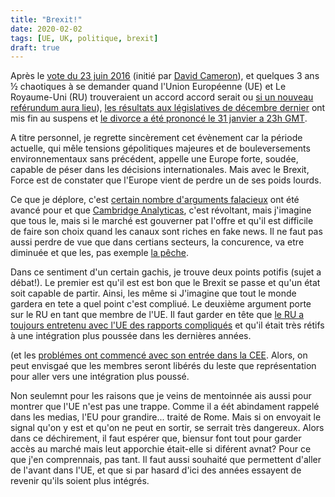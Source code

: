```yaml
---
title: "Brexit!"
date: 2020-02-02
tags: [UE, UK, politique, brexit]
draft: true
---
```



Après le [vote du 23 juin 2016](https://fr.wikipedia.org/wiki/R%C3%A9f%C3%A9rendum_sur_l%27appartenance_du_Royaume-Uni_%C3%A0_l%27Union_europ%C3%A9enne)
(initié par [David Cameron](https://www.la-croix.com/Monde/Europe/Brexit-David-Cameron-regrette-rien-2019-09-14-1201047531)), 
et quelques 3 ans &frac12; chaotiques à se demander quand l'Union Européenne (UE) et 
Le Royaume-Uni (RU) trouveraient un accord accord serait ou [si un nouveau reférundum aura lieu](https://ici.radio-canada.ca/nouvelle/1352491/brexit-manifestation-londres-demande-nouveau-referendum)), [les résultats aux législatives de décembre dernier](https://www.journaldemontreal.com/2019/12/12/elections-majorite-absolue-pour-boris-johnson) ont mis fin au suspens et [le divorce a été prononcé le 31 janvier a 23h GMT](https://www.lapresse.ca/international/europe/202002/01/01-5259170-la-presse-a-londres-le-brexit-et-apres.php).

A titre personnel, je regrette sincèrement cet évènement car la période
actuelle, qui mêle tensions gépolitiques majeures et de bouleversements
environnementaux sans précédent, appelle une Europe forte, soudée, capable de
péser dans les décisions internationales. Mais avec le Brexit, Force est de
constater que l'Europe vient de perdre un de ses poids lourds.


Ce que je déplore, c'est [certain nombre d'arguments falacieux](https://www.20minutes.fr/societe/2706407-20200130-brexit-retour-trois-intox-marque-debats) ont été avancé 
pour et que [Cambridge Analyticas](https://www.newyorker.com/news/news-desk/new-evidence-emerges-of-steve-bannon-and-cambridge-analyticas-role-in-brexit), 
c'est révoltant, mais j'imagine que tous le, mais si le marché est gouverner pat 
l'offre et qu'il est difficile de faire son choix quand les canaux sont 
riches en fake news. Il ne faut pas aussi perdre de vue que dans certians secteurs, 
la concurence, va etre diminuée et que les, pas exemple [la pêche](http://www.rfi.fr/fr/europe/20200202-brexit-p%C3%AAche-arr%C3%AAtes-britanniques-europ%C3%A9ens-ue).



Dans ce sentiment d'un certain gachis, je trouve deux points potifis (sujet a débat!). 
Le premier est qu'il est est bon que le Brexit se passe et qu'un état soit 
capable de partir. Ainsi, les même si J'imagine que tout le monde gardera en tete 
a quel point c'est compliué. Le deuxième argument porte sur le RU en tant que membre de l'UE. Il faut garder en tête que [le RU a toujours entretenu avec l'UE des rapports 
compliqués](https://www.cairn.info/revue-politique-europeenne-2002-2-page-36.htm#)
et qu'il était très rétifs à une intégration plus poussée dans les dernières années. 


(et les [problémes ont commencé avec son entrée dans la CEE](https://www.franceinter.fr/emissions/affaires-sensibles/affaires-sensibles-14-septembre-2017). Alors, on peut envisgaé que les membres 
seront libérés du leste que représentation pour aller vers une intégration plus 
poussé. 


Non seulemnt pour les raisons que je veins de mentoinnée ais aussi pour montrer que l'UE n'est pas une trappe. 
Comme il a éét abindament rappelé dans les medias, l'EU pour grandire... traité de Rome. Mais si on envoyait le signal qu'on y est et qu'on ne peut en sortir, se serrait très dangereux. Alors dans ce déchirement, il faut espérer que, biensur font tout pour garder accès au marché mais leut apporchie était-elle si diférent avnat? Pour ce que j'en comprennais, pas tant. Il faut aussi souhaité que permettent d'aller de l'avant dans l'UE, et que si par hasard d'ici des années essayent de revenir qu'ils soient plus intégrés. 



